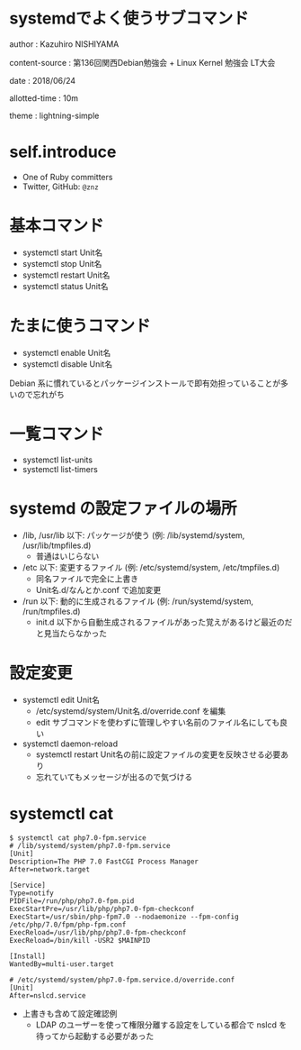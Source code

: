 # systemdでよく使うサブコマンド

author
:   Kazuhiro NISHIYAMA

content-source
:   第136回関西Debian勉強会 + Linux Kernel 勉強会 LT大会

date
:   2018/06/24

allotted-time
:   10m

theme
:   lightning-simple

# self.introduce

- One of Ruby committers
- Twitter, GitHub: `@znz`

# 基本コマンド

- systemctl start Unit名
- systemctl stop Unit名
- systemctl restart Unit名
- systemctl status Unit名

# たまに使うコマンド

- systemctl enable Unit名
- systemctl disable Unit名

Debian 系に慣れているとパッケージインストールで即有効担っていることが多いので忘れがち

# 一覧コマンド

- systemctl list-units
- systemctl list-timers

# systemd の設定ファイルの場所

- /lib, /usr/lib 以下: パッケージが使う (例: /lib/systemd/system, /usr/lib/tmpfiles.d)
  - 普通はいじらない
- /etc 以下: 変更するファイル (例: /etc/systemd/system, /etc/tmpfiles.d)
  - 同名ファイルで完全に上書き
  - Unit名.d/なんとか.conf で追加変更
- /run 以下: 動的に生成されるファイル (例: /run/systemd/system, /run/tmpfiles.d)
  - init.d 以下から自動生成されるファイルがあった覚えがあるけど最近のだと見当たらなかった

# 設定変更

- systemctl edit Unit名
  - /etc/systemd/system/Unit名.d/override.conf を編集
  - edit サブコマンドを使わずに管理しやすい名前のファイル名にしても良い
- systemctl daemon-reload
  - systemctl restart Unit名の前に設定ファイルの変更を反映させる必要あり
  - 忘れていてもメッセージが出るので気づける

# systemctl cat

```console
$ systemctl cat php7.0-fpm.service
# /lib/systemd/system/php7.0-fpm.service
[Unit]
Description=The PHP 7.0 FastCGI Process Manager
After=network.target

[Service]
Type=notify
PIDFile=/run/php/php7.0-fpm.pid
ExecStartPre=/usr/lib/php/php7.0-fpm-checkconf
ExecStart=/usr/sbin/php-fpm7.0 --nodaemonize --fpm-config /etc/php/7.0/fpm/php-fpm.conf
ExecReload=/usr/lib/php/php7.0-fpm-checkconf
ExecReload=/bin/kill -USR2 $MAINPID

[Install]
WantedBy=multi-user.target

# /etc/systemd/system/php7.0-fpm.service.d/override.conf
[Unit]
After=nslcd.service
```

- 上書きも含めて設定確認例
  - LDAP のユーザーを使って権限分離する設定をしている都合で nslcd を待ってから起動する必要があった
